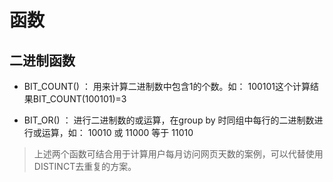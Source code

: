 # 函数

## 二进制函数
- BIT_COUNT() ： 用来计算二进制数中包含1的个数。如： 100101这个计算结果BIT_COUNT(100101)=3

- BIT_OR() ： 进行二进制数的或运算，在group by 时同组中每行的二进制数进行或运算，如： 10010 或 11000 等于 11010

> 上述两个函数可结合用于计算用户每月访问网页天数的案例，可以代替使用DISTINCT去重复的方案。